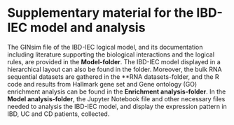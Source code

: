 # Supplementary material for the IBD-IEC model and analysis

The GINsim file of the IBD-IEC logical model, and its documentation including literature supporting the biological interactions and the logical rules, are provided in the **Model-folder**. The IBD-IEC model displayed in a hierarchical layout can also be found in the folder. Moreover, the bulk RNA sequential datasets are gathered in the **RNA datasets-folder, and the R code and results from Hallmark gene set and Gene ontology (GO) enrichment analysis can be found in the **Enrichment analysis-folder**. In the **Model analysis-folder**, the Jupyter Notebook file and other necessary files needed to analysis the IBD-IEC model, and display the expression pattern in IBD, UC and CD patients, collected.
